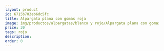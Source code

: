 ```yaml
---
layout: product
id: 6715b703eb6dc5fc
title: Alpargata plana con gomas roja 
image: img/productos/alpargatas/blanco y rojo/Alpargata plana con gomas roja =30=rojo.webp
price: 30
tags: rojo
description: 
order: 0
---
```

